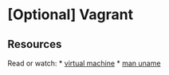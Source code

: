 # [Optional] Vagrant
## Resources
  
  Read or watch: * [virtual machine](https://intranet.alxswe.com/rltoken/eoV8V_5fgzW_UhJ3PtVyWw)
                 * [man uname](https://intranet.alxswe.com/rltoken/Z4MowYniH5YJoZo4jZgIBw)

